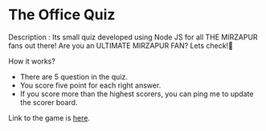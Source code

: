 
# The Office Quiz

Description : Its small quiz developed using Node JS for all THE MIRZAPUR fans out there! Are you an ULTIMATE MIRZAPUR FAN? Lets check!🤩

How it works?
* There are 5 question in the quiz.
* You score five point for each right answer.
* If you score more than the highest scorers, you can ping me to update the scorer board.

Link to the game is [here](https://replit.com/@AdarshRaghuwan2/Quiz-app2?embed=1&output=1).
